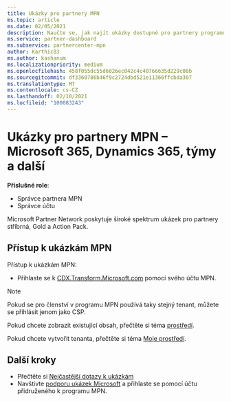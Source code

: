 ```yaml
---
title: Ukázky pro partnery MPN
ms.topic: article
ms.date: 02/05/2021
description: Naučte se, jak najít ukázky dostupné pro partnery programu MPN stříbrné, Gold a Action Pack.
ms.service: partner-dashboard
ms.subservice: partnercenter-mpn
author: Karthic83
ms.author: kashanum
ms.localizationpriority: medium
ms.openlocfilehash: 458f055dc55d6026ec042c4c40766635d229c08b
ms.sourcegitcommit: df3360786b46f9c2724dbd521e11366ffcbda307
ms.translationtype: MT
ms.contentlocale: cs-CZ
ms.lasthandoff: 02/10/2021
ms.locfileid: "100083243"
---
```

# <a name="demos-for-mpn-partners--microsoft-365-dynamics-365-teams-and-more"></a>Ukázky pro partnery MPN – Microsoft 365, Dynamics 365, týmy a další

**Příslušné role**:

- Správce partnera MPN
- Správce účtu

Microsoft Partner Network poskytuje široké spektrum ukázek pro partnery stříbrná, Gold a Action Pack.

## <a name="access-mpn-demos"></a>Přístup k ukázkám MPN

Přístup k ukázkám MPN:

- Přihlaste se k [CDX.Transform.Microsoft.com](https://cdx.transform.microsoft.com/) pomocí svého účtu MPN.

>[!NOTE]
>Pokud se pro členství v programu MPN používá taky stejný tenant, můžete se přihlásit jenom jako CSP.

Pokud chcete zobrazit existující obsah, přečtěte si téma [prostředí](https://cdx.transform.microsoft.com/experiences).

Pokud chcete vytvořit tenanta, přečtěte si téma [Moje prostředí](https://cdx.transform.microsoft.com/my-tenants).

## <a name="next-steps"></a>Další kroky

- Přečtěte si [Nejčastější dotazy k ukázkám](https://cdx.transform.microsoft.com/help/faq)
- Navštivte [podporu ukázek Microsoft](https://cdx.transform.microsoft.com/submit-request) a přihlaste se pomocí účtu přidruženého k programu MPN.
